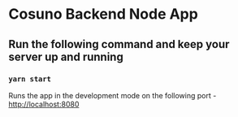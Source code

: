# Cosuno Backend Node App

## Run the following command and keep your server up and running

### `yarn start`

Runs the app in the development mode on the following port - [http://localhost:8080](http://localhost:8080)
